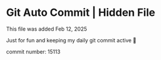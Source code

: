 # Git Auto Commit | Hidden File

This file was added Feb 12, 2025

Just for fun and keeping my daily git commit active 🤪

commit number: 15113
